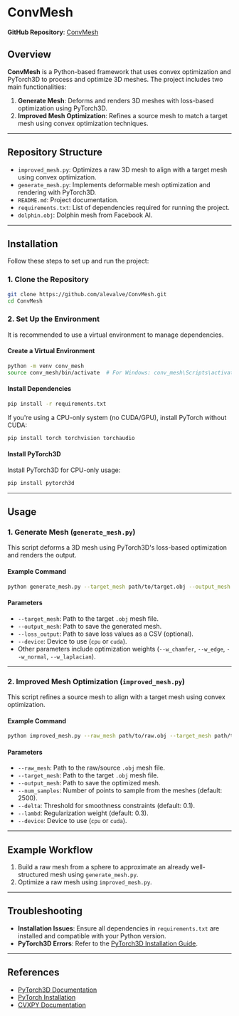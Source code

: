 # ConvMesh

**GitHub Repository**: [ConvMesh](https://github.com/alevalve/ConvMesh.git)

## Overview

**ConvMesh** is a Python-based framework that uses convex optimization and PyTorch3D to process and optimize 3D meshes. The project includes two main functionalities:
1. **Generate Mesh**: Deforms and renders 3D meshes with loss-based optimization using PyTorch3D.
2. **Improved Mesh Optimization**: Refines a source mesh to match a target mesh using convex optimization techniques.

---

## Repository Structure

- `improved_mesh.py`: Optimizes a raw 3D mesh to align with a target mesh using convex optimization.
- `generate_mesh.py`: Implements deformable mesh optimization and rendering with PyTorch3D.
- `README.md`: Project documentation.
- `requirements.txt`: List of dependencies required for running the project.
- `dolphin.obj`: Dolphin mesh from Facebook AI.

---

## Installation

Follow these steps to set up and run the project:

### 1. Clone the Repository

```bash
git clone https://github.com/alevalve/ConvMesh.git
cd ConvMesh
```

### 2. Set Up the Environment

It is recommended to use a virtual environment to manage dependencies.

#### Create a Virtual Environment

```bash
python -m venv conv_mesh
source conv_mesh/bin/activate  # For Windows: conv_mesh\Scripts\activate
```

#### Install Dependencies

```bash
pip install -r requirements.txt
```

If you're using a CPU-only system (no CUDA/GPU), install PyTorch without CUDA:

```bash
pip install torch torchvision torchaudio
```

#### Install PyTorch3D

Install PyTorch3D for CPU-only usage:

```bash
pip install pytorch3d
```

---

## Usage

### 1. Generate Mesh (`generate_mesh.py`)

This script deforms a 3D mesh using PyTorch3D's loss-based optimization and renders the output.

#### Example Command

```bash
python generate_mesh.py --target_mesh path/to/target.obj --output_mesh path/to/generated.obj --loss_output path/to/loss.csv --device cpu
```

#### Parameters

- `--target_mesh`: Path to the target `.obj` mesh file.
- `--output_mesh`: Path to save the generated mesh.
- `--loss_output`: Path to save loss values as a CSV (optional).
- `--device`: Device to use (`cpu` or `cuda`).
- Other parameters include optimization weights (`--w_chamfer`, `--w_edge`, `--w_normal`, `--w_laplacian`).

---

### 2. Improved Mesh Optimization (`improved_mesh.py`)

This script refines a source mesh to align with a target mesh using convex optimization.

#### Example Command

```bash
python improved_mesh.py --raw_mesh path/to/raw.obj --target_mesh path/to/target.obj --output_mesh path/to/output.obj --num_samples 2500 --delta 0.1 --lambd 0.3 --device cpu
```

#### Parameters

- `--raw_mesh`: Path to the raw/source `.obj` mesh file.
- `--target_mesh`: Path to the target `.obj` mesh file.
- `--output_mesh`: Path to save the optimized mesh.
- `--num_samples`: Number of points to sample from the meshes (default: 2500).
- `--delta`: Threshold for smoothness constraints (default: 0.1).
- `--lambd`: Regularization weight (default: 0.3).
- `--device`: Device to use (`cpu` or `cuda`).

---

## Example Workflow

1. Build a raw mesh from a sphere to approximate an already well-structured mesh using `generate_mesh.py`.
2. Optimize a raw mesh using `improved_mesh.py`.

---

## Troubleshooting

- **Installation Issues**: Ensure all dependencies in `requirements.txt` are installed and compatible with your Python version.
- **PyTorch3D Errors**: Refer to the [PyTorch3D Installation Guide](https://github.com/facebookresearch/pytorch3d/blob/main/INSTALL.md).

---

## References

- [PyTorch3D Documentation](https://pytorch3d.readthedocs.io/)
- [PyTorch Installation](https://pytorch.org/get-started/locally/)
- [CVXPY Documentation](https://www.cvxpy.org/)
